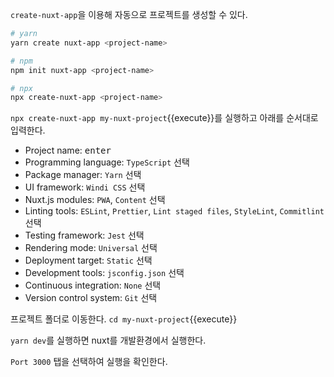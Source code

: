 `create-nuxt-app`을 이용해 자동으로 프로젝트를 생성할 수 있다.

```bash
# yarn
yarn create nuxt-app <project-name>

# npm
npm init nuxt-app <project-name>

# npx
npx create-nuxt-app <project-name>
```

`npx create-nuxt-app my-nuxt-project`{{execute}}를 실행하고 아래를 순서대로 입력한다.

- Project name: <kbd>enter</kbd>
- Programming language: `TypeScript` 선택
- Package manager: `Yarn` 선택
- UI framework: `Windi CSS` 선택
- Nuxt.js modules: `PWA`, `Content` 선택
- Linting tools: `ESLint`, `Prettier`, `Lint staged files`, `StyleLint`, `Commitlint` 선택
- Testing framework: `Jest` 선택
- Rendering mode: `Universal` 선택
- Deployment target: `Static` 선택
- Development tools: `jsconfig.json` 선택
- Continuous integration: `None` 선택
- Version control system: `Git` 선택

프로젝트 폴더로 이동한다. `cd my-nuxt-project`{{execute}}

`yarn dev`를 실행하면 nuxt를 개발환경에서 실행한다.

`Port 3000` 탭을 선택하여 실행을 확인한다.


